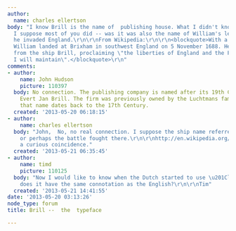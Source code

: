 ```yaml
---
author:
  name: charles ellertson
body: "I know Brill is the name of  publishing house. What I didn't know-- though
  I suppose most of you did -- was it was also the name of William's lead ship when
  he invaded England.\r\n\r\nFrom Wikipedia:\r\n\r\n<blockquote>With a Dutch army,
  William landed at Brixham in southwest England on 5 November 1688. He came ashore
  from the ship Brill, proclaiming \"the liberties of England and the Protestant religion
  I will maintain\".</blockquote>\r\n"
comments:
- author:
    name: John Hudson
    picture: 110397
  body: No connection. The publishing company is named after its 19th Century owner,
    Evert Jan Brill. The firm was previously owned by the Luchtmans family, and under
    that name dates back to the 17th Century.
  created: '2013-05-20 06:18:15'
- author:
    name: charles ellertson
  body: "John,  No, no real connection. I suppose the ship name referred to the city,
    or perhaps the battle fought there.\r\n\r\nhttp://en.wikipedia.org/wiki/Brielle\r\n\r\nStill,
    a curious coincidence."
  created: '2013-05-21 06:35:45'
- author:
    name: timd
    picture: 110125
  body: "Now I would like to know when the Dutch started to use \u201Closing his bottle\u201D,
    does it have the same connotation as the English?\r\n\r\nTim"
  created: '2013-05-21 14:41:55'
date: '2013-05-20 03:13:26'
node_type: forum
title: Brill --  the  typeface

---
```


